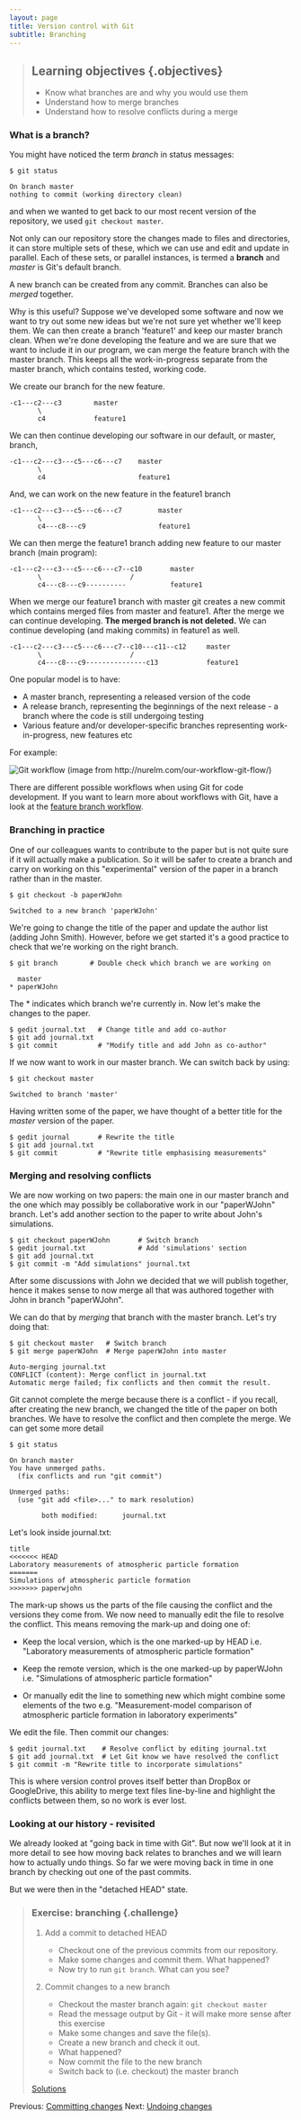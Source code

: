 ```yaml
---
layout: page
title: Version control with Git 
subtitle: Branching
---
```


> ## Learning objectives {.objectives}
> * Know what branches are and why you would use them
> * Understand how to merge branches
> * Understand how to resolve conflicts during a merge

### What is a branch?

You might have noticed the term *branch* in status messages:

~~~{.bash}
$ git status 
~~~
~~~{.output}
On branch master 
nothing to commit (working directory clean)
~~~

and when we wanted to get back to our most recent version of the repository, we
used `git checkout master`.

Not only can our repository store the changes made to files and directories, it
can store multiple sets of these, which we can use and edit and update in
parallel. Each of these sets, or parallel instances, is termed a **branch** and
*master* is Git's default branch. 

 A new branch can be created from any commit. Branches can also be *merged*
 together. 

 Why is this useful? Suppose we've developed some software and now we want to
 try out some new ideas but we're not sure yet whether we'll keep them. We
 can then create a branch 'feature1' and keep our master branch clean. When
 we're done developing the feature and we are sure that we want to include it
 in our program, we can merge the feature branch with the master branch. 
 This keeps all the work-in-progress separate from the master branch, which 
 contains tested, working code.
 
 We create our branch for the new feature.

```    
-c1---c2---c3        master 
       \
       c4            feature1
```

We can then continue developing our software in our default, or master, branch,

```     
-c1---c2---c3---c5---c6---c7    master
       \ 
       c4                       feature1
```
And, we can work on the new feature in the feature1 branch

```    
-c1---c2---c3---c5---c6---c7         master 
       \
       c4---c8---c9                  feature1
```

We can then merge the feature1 branch adding new feature to our master branch
(main program):

```
-c1---c2---c3---c5---c6---c7--c10       master
       \                      /
       c4---c8---c9----------           feature1

```
When we merge our feature1 branch with master git creates a new commit which
contains merged files from master and feature1. After the merge we can continue
developing. **The merged branch is not deleted.** We can continue developing (and
making commits) in feature1 as well.

```    
-c1---c2---c3---c5---c6---c7--c10---c11--c12     master
       \                      / 
       c4---c8---c9---------------c13            feature1
```
One popular model is to have:

- A master branch, representing a released version of the code
- A release branch, representing the beginnings of the next release - a branch 
where the code is still undergoing testing
- Various feature and/or developer-specific branches representing
work-in-progress, new features etc

For example:

![Git workflow [(image from http://nurelm.com/our-workflow-git-flow/)](http://nurelm.com/our-workflow-git-flow/)](fig/git-flow.png)

There are different possible workflows when using Git for code development. 
If you want to learn more about workflows with Git, have a look at the
[feature branch workflow](http://nvie.com/posts/a-successful-git-branching-model/).


### Branching in practice

One of our colleagues wants to contribute to the paper but is not quite sure
if it will actually make a publication. So it will be safer to create a branch
and carry on working on this "experimental" version of the paper in a branch
rather than in the master.

~~~{.bash}
$ git checkout -b paperWJohn
~~~
~~~{.output}
Switched to a new branch 'paperWJohn'
~~~

We're going to change the title of the paper and update the author list (adding John Smith).
However, before we get started it's a good practice to check that we're working
on the right branch.

~~~{.bash}
$ git branch        # Double check which branch we are working on
~~~
~~~{.output}
  master
* paperWJohn 
~~~

The * indicates which branch we're currently in. Now let's make the changes to the paper.

~~~{.bash}
$ gedit journal.txt   # Change title and add co-author
$ git add journal.txt
$ git commit          # "Modify title and add John as co-author"
~~~

If we now want to work in our master branch. We can switch back by using:

~~~{.bash}
$ git checkout master 
~~~
~~~{.output}
Switched to branch 'master'
~~~

Having written some of the paper, we have thought of a better title for
the *master* version of the paper.

~~~{.bash}
$ gedit journal       # Rewrite the title
$ git add journal.txt
$ git commit          # "Rewrite title emphasising measurements"
~~~

### Merging and resolving conflicts

We are now working on two papers: the main one in our master branch and the one
which may possibly be collaborative work in our "paperWJohn" branch.
Let's add another section to the paper to write about John's simulations.

~~~{.bash}
$ git checkout paperWJohn       # Switch branch
$ gedit journal.txt             # Add 'simulations' section
$ git add journal.txt 
$ git commit -m "Add simulations" journal.txt
~~~

After some discussions with John we decided that we will publish together,
hence it makes sense to now merge all that was authored together with John 
in branch "paperWJohn". 

 We can do that by *merging* that branch with the master branch. Let's try
 doing that:

~~~{.bash}
$ git checkout master   # Switch branch
$ git merge paperWJohn  # Merge paperWJohn into master
~~~
~~~{.output}
Auto-merging journal.txt
CONFLICT (content): Merge conflict in journal.txt
Automatic merge failed; fix conflicts and then commit the result.
~~~

Git cannot complete the merge because there is a conflict - if you recall,
after creating the new branch, we changed the title of the paper on both branches.
We have to resolve the conflict and then complete the merge. We can get
some more detail

~~~{.bash}
$ git status
~~~
~~~{.output}
On branch master
You have unmerged paths.
  (fix conflicts and run "git commit")

Unmerged paths:
  (use "git add <file>..." to mark resolution)

    	both modified:      journal.txt
~~~

Let's look inside journal.txt:

```
title
<<<<<<< HEAD
Laboratory measurements of atmospheric particle formation
=======
Simulations of atmospheric particle formation
>>>>>>> paperwjohn
```

The mark-up shows us the parts of the file causing the conflict and the
versions they come from. We now need to manually edit the file to resolve the
conflict. This means removing the mark-up and doing one of:

- Keep the local version, which is the one marked-up by HEAD i.e.
"Laboratory measurements of atmospheric particle formation"

- Keep the remote version, which is the one marked-up by paperWJohn
i.e. "Simulations of atmospheric particle formation"

- Or manually edit the line to something new which might combine some elements
of the two e.g. "Measurement-model comparison of atmospheric particle formation in laboratory experiments"

We edit the file. Then commit our changes:

~~~{.bash}
$ gedit journal.txt    # Resolve conflict by editing journal.txt
$ git add journal.txt  # Let Git know we have resolved the conflict
$ git commit -m "Rewrite title to incorporate simulations"
~~~

This is where version control proves itself better than DropBox or GoogleDrive,
this ability to merge text files line-by-line and highlight the conflicts
between them, so no work is ever lost.


### Looking at our history - revisited
We already looked at "going back in time with Git". But now we'll look at it in
more detail to see how moving back relates to branches and we will learn how to
actually undo things. So far we were moving back in time in one branch by 
checking out one of the past commits. 

But we were then in the "detached HEAD" state.

> ### Exercise: branching {.challenge}
> 1. Add a commit to detached HEAD
>
>     - Checkout one of the previous commits from our repository.
>     - Make some changes and commit them. What happened?
>     - Now try to run `git branch`. What can you see?
> 
> 2. Commit changes to a new branch
>
>     - Checkout the master branch again: `git checkout master` 
>     - Read the message output by Git - it will make more sense after this exercise 
>     - Make some changes and save the file(s). 
>     - Create a new branch and check it out.
>     - What happened?
>     - Now commit the file to the new branch
>     - Switch back to (i.e. checkout) the master branch 
>
> [Solutions](solutions.html)

Previous: [Committing changes](04-commit-advice.html) Next: [Undoing
changes](06-undoing.html)
